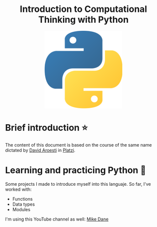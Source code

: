 <div align="center">
  <h1>Introduction to Computational Thinking with Python</h1>
</div>

<div align="center"> 
  <img src="general_images/python.png" width="250">
</div>

# Brief introduction ⭐

The content of this document is based on the course of the same name dictated by [David Aroesti](https://github.com/jdaroesti) in [Platzi](https://platzi.com/clases/python-cs/).


# Learning and practicing Python 🌋

Some projects I made to introduce myself into this languaje. So far, I've worked with:
  - Functions
  - Data types
  - Modules

I'm using this YouTube channel as well: [Mike Dane](https://www.youtube.com/watch?v=6chvxajS3yc&list=PLLAZ4kZ9dFpMMs5lskzBApYXn0bl7emsW&index=31&t=821s)

